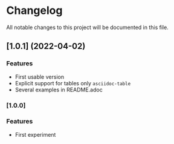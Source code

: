 # Changelog

All notable changes to this project will be documented in this file.

## [1.0.1] (2022-04-02)

### Features

-   First usable version
-   Explicit support for tables only `asciidoc-table`
-   Several examples in README.adoc

### [1.0.0]

### Features

-   First experiment

